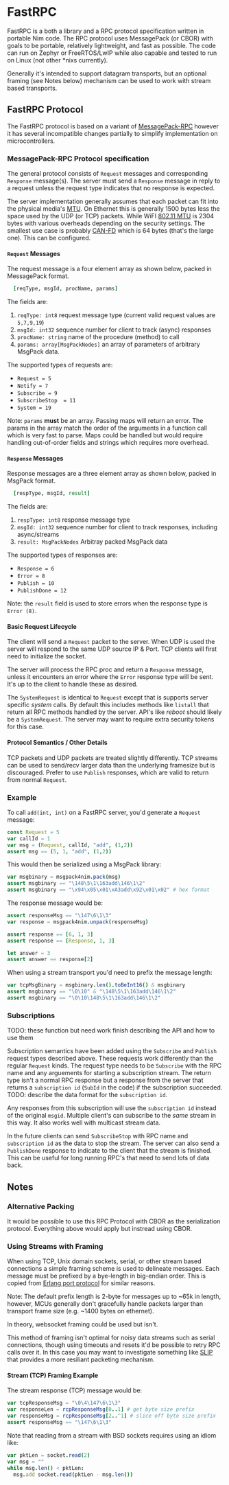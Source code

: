 # FastRPC

FastRPC is a both a library and a RPC protocol specification written in portable Nim code. The RPC protocol uses MessagePack (or CBOR) with goals to be portable, relatively lightweight, and fast as possible. The code can run on Zephyr or FreeRTOS/LwIP while also capable and tested to run on Linux (not other *nixs currently). 

Generally it's intended to support datagram transports, but an optional framing (see Notes below) mechanism can be used to work with stream based transports.

## FastRPC Protocol

The FastRPC protocol is based on a variant of [MessagePack-RPC](https://github.com/msgpack-rpc/msgpack-rpc/blob/master/spec.md) however it has several incompatible changes partially to simplify implementation on microcontrollers.


### MessagePack-RPC Protocol specification

The general protocol consists of `Request` messages and corresponding `Response` message(s). The server must send a `Response` message in reply to a request unless the request type indicates that no response is expected.

The server implementation generally assumes that each packet can fit into the physical media's [MTU](https://en.wikipedia.org/wiki/Maximum_transmission_unit). On Ethernet this is generally 1500 bytes less the space used by the UDP (or TCP) packets. While WiFI [802.11 MTU](https://networkengineering.stackexchange.com/questions/32970/what-is-the-802-11-mtu) is 2304 bytes with various overheads depending on the security settings. The smallest use case is probably [CAN-FD](https://en.wikipedia.org/wiki/CAN_FD) which is 64 bytes (that's the large one). This can be configured.

#### `Request` Messages

The request message is a four element array as shown below, packed in MessagePack format.

```nim
  [reqType, msgId, procName, params]
```

The fields are:

1. `reqType: int8` request message type (current valid request values are `5,7,9,19`)
2. `msgId: int32` sequence number for client to track (async) responses
3. `procName: string` name of the procedure (method) to call
4. `params: array[MsgPackNodes]` an array of parameters of arbitrary MsgPack data. 

The supported types of requests are:
- `Request = 5`
- `Notify = 7`
- `Subscribe = 9`
- `SubscribeStop  = 11`
- `System = 19`

Note: `params` **must** be an array. Passing maps will return an error. The params in the array match the order of the arguments in a function call which is very fast to parse. Maps could be handled but would require handling out-of-order fields and strings which requires more overhead. 

#### `Response` Messages

Response messages are a three element array as shown below, packed in MsgPack format.

```nim
  [respType, msgId, result]
```

The fields are:

1. `respType: int8` response message type
2. `msgId: int32` sequence number for client to track responses, including async/streams
3. `result: MsgPackNodes` Arbitray packed MsgPack data


The supported types of responses are:
- `Response = 6`
- `Error = 8`
- `Publish = 10`
- `PublishDone = 12`

Note: the `result` field is used to store errors when the response type is `Error (8)`.

#### Basic Request Lifecycle

The client will send a `Request` packet to the server. When UDP is used the server will respond to the same UDP source IP & Port. TCP clients will first need to initialize the socket. 

The server will process the RPC proc and return a `Response` message, unless it encounters an error where the `Error` response type will be sent. It's up to the client to handle these as desired. 

The `SystemRequest` is identical to `Request` except that is supports server specific *system* calls. By default this includes methods like `listall` that return all RPC methods handled by the server. API's like *reboot* should likely be a `SystemRequest`. The server may want to require extra security tokens for this case. 


#### Protocol Semantics / Other Details

TCP packets and UDP packets are treated slightly differently. TCP streams can be used to send/recv larger data than the underlying framesize but is discouraged. Prefer to use `Publish` responses, which are valid to return from normal `Request`. 


### Example

To call `add(int, int)` on a FastRPC server, you'd generate a `Request` message:

```nim
const Request = 5
var callId = 1
var msg = (Request, callId, "add", (1,2)) 
assert msg == (5, 1, "add", (1,2))
```

This would then be serialized using a MsgPack library:

```nim
var msgbinary = msgpack4nim.pack(msg)
assert msgbinary == "\148\5\1\163add\146\1\2"
assert msgbinary == "\x94\x05\x01\xA3add\x92\x01\x02" # hex format
```

The response message would be:
```nim
assert responseMsg == "\147\6\1\3"
var response = msgpack4nim.unpack(responseMsg)

assert response == [6, 1, 3]
assert response == [Response, 1, 3]

let answer = 3
assert answer == response[2]
```

When using a stream transport you'd need to prefix the message length:
```nim
var tcpMsgBinary = msgbinary.len().toBeInt16() & msgbinary
assert msgbinary == "\0\10" & "\148\5\1\163add\146\1\2"
assert msgbinary == "\0\10\148\5\1\163add\146\1\2"
```

### Subscriptions

TODO: these function but need work finish describing the API and how to use them

Subscription semantics have been added using the `Subscribe` and `Publish` request types described above. These requests work differently than the regular `Request` kinds. The request type needs to be `Subscribe` with the RPC name and any arguements for starting a subscription stream. The return type isn't a normal RPC response but a response from the server that returns a `subscription id` (`SubId` in the code) if the subscription succeeded. TODO: describe the data format for the `subscription id`. 

Any responses from this subscription will use the `subscription id` instead of the original `msgid`. Multiple client's can subscribe to the _same_ stream in this way. It also works well with multicast stream data. 

In the future clients can send `SubscribeStop` with RPC name and `subscription id` as the data to stop the stream. The server can also send a `PublishDone` response to indicate to the client that the stream is finished. This can be useful for long running RPC's that need to send lots of data back. 


## Notes 

### Alternative Packing

It would be possible to use this RPC Protocol with CBOR as the serialization protocol. Everything above would apply but instread using CBOR. 

### Using Streams with Framing

When using TCP, Unix domain sockets, serial, or other stream based connections a simple framing scheme is used to delineate messages. Each message must be prefixed by a bye-length in big-endian order. This is copied from [Erlang port protocol](https://www.erlang.org/doc/tutorial/c_port.html) for similar reasons.

Note: The default prefix length is 2-byte for messages up to ~65k in length, however, MCUs generally don't gracefully handle packets larger than transport frame size (e.g. ~1400 bytes on ethernet).

In theory, websocket framing could be used but isn't. 

This method of framing isn't optimal for noisy data streams such as serial connections, though using timeouts and resets it'd be possible to retry RPC calls over it. In this case you may want to investigate something like [SLIP](https://en.wikipedia.org/wiki/Serial_Line_Internet_Protocol) that provides a more resiliant packeting mechanism.

#### Stream (TCP) Framing Example

The stream response (TCP) message would be:
```nim
var tcpResponseMsg = "\0\4\147\6\1\3"
var responseLen = rcpResponseMsg[0..1] # get byte size prefix
var responseMsg = rcpResponseMsg[2..^1] # slice off byte size prefix
assert responseMsg == "\147\6\1\3"
```

Note that reading from a stream with BSD sockets requires using an idiom like: 
```nim
var pktLen = socket.read(2)
var msg = ""
while msg.len() < pktLen:
  msg.add socket.read(pktLen - msg.len())
```
